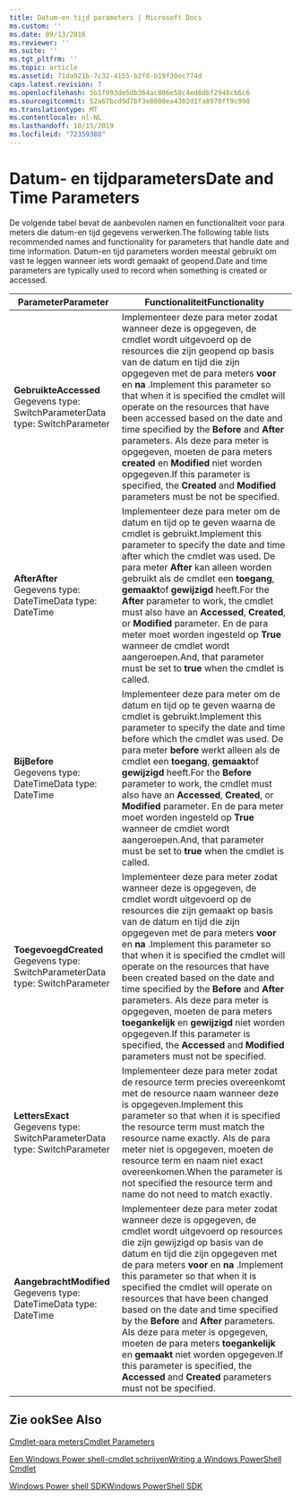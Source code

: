 ```yaml
---
title: Datum-en tijd parameters | Microsoft Docs
ms.custom: ''
ms.date: 09/13/2016
ms.reviewer: ''
ms.suite: ''
ms.tgt_pltfrm: ''
ms.topic: article
ms.assetid: 71da921b-7c32-4155-b2f8-b19f30ec774d
caps.latest.revision: 7
ms.openlocfilehash: 5b1f093de5db364ac806e58c4ed8dbf2948cb6c6
ms.sourcegitcommit: 52a67bcd9d7bf3e8600ea4302d1fa8970ff9c998
ms.translationtype: MT
ms.contentlocale: nl-NL
ms.lasthandoff: 10/15/2019
ms.locfileid: "72359388"
---
```

# <a name="date-and-time-parameters"></a><span data-ttu-id="d920b-102">Datum- en tijdparameters</span><span class="sxs-lookup"><span data-stu-id="d920b-102">Date and Time Parameters</span></span>

<span data-ttu-id="d920b-103">De volgende tabel bevat de aanbevolen namen en functionaliteit voor para meters die datum-en tijd gegevens verwerken.</span><span class="sxs-lookup"><span data-stu-id="d920b-103">The following table lists recommended names and functionality for parameters that handle date and time information.</span></span> <span data-ttu-id="d920b-104">Datum-en tijd parameters worden meestal gebruikt om vast te leggen wanneer iets wordt gemaakt of geopend.</span><span class="sxs-lookup"><span data-stu-id="d920b-104">Date and time parameters are typically used to record when something is created or accessed.</span></span>

|<span data-ttu-id="d920b-105">Parameter</span><span class="sxs-lookup"><span data-stu-id="d920b-105">Parameter</span></span>|<span data-ttu-id="d920b-106">Functionaliteit</span><span class="sxs-lookup"><span data-stu-id="d920b-106">Functionality</span></span>|
|---|---|
|<span data-ttu-id="d920b-107">**Gebruikte**</span><span class="sxs-lookup"><span data-stu-id="d920b-107">**Accessed**</span></span><br><span data-ttu-id="d920b-108">Gegevens type: SwitchParameter</span><span class="sxs-lookup"><span data-stu-id="d920b-108">Data type: SwitchParameter</span></span>|<span data-ttu-id="d920b-109">Implementeer deze para meter zodat wanneer deze is opgegeven, de cmdlet wordt uitgevoerd op de resources die zijn geopend op basis van de datum en tijd die zijn opgegeven met de para meters **voor** en **na** .</span><span class="sxs-lookup"><span data-stu-id="d920b-109">Implement this parameter so that when it is specified the cmdlet will operate on the resources that have been accessed based on the date and time specified by the **Before** and **After** parameters.</span></span> <span data-ttu-id="d920b-110">Als deze para meter is opgegeven, moeten de para meters **created** en **Modified** niet worden opgegeven.</span><span class="sxs-lookup"><span data-stu-id="d920b-110">If this parameter is specified, the **Created** and **Modified** parameters must be not be specified.</span></span>|
|<span data-ttu-id="d920b-111">**After**</span><span class="sxs-lookup"><span data-stu-id="d920b-111">**After**</span></span><br><span data-ttu-id="d920b-112">Gegevens type: DateTime</span><span class="sxs-lookup"><span data-stu-id="d920b-112">Data type: DateTime</span></span>|<span data-ttu-id="d920b-113">Implementeer deze para meter om de datum en tijd op te geven waarna de cmdlet is gebruikt.</span><span class="sxs-lookup"><span data-stu-id="d920b-113">Implement this parameter to specify the date and time after which the cmdlet was used.</span></span> <span data-ttu-id="d920b-114">De para meter **After** kan alleen worden gebruikt als de cmdlet een **toegang**, **gemaakt**of **gewijzigd** heeft.</span><span class="sxs-lookup"><span data-stu-id="d920b-114">For the **After** parameter to work, the cmdlet must also have an **Accessed**, **Created**, or **Modified** parameter.</span></span> <span data-ttu-id="d920b-115">En de para meter moet worden ingesteld op **True** wanneer de cmdlet wordt aangeroepen.</span><span class="sxs-lookup"><span data-stu-id="d920b-115">And, that parameter must be set to **true** when the cmdlet is called.</span></span>|
|<span data-ttu-id="d920b-116">**Bij**</span><span class="sxs-lookup"><span data-stu-id="d920b-116">**Before**</span></span><br><span data-ttu-id="d920b-117">Gegevens type: DateTime</span><span class="sxs-lookup"><span data-stu-id="d920b-117">Data type: DateTime</span></span>|<span data-ttu-id="d920b-118">Implementeer deze para meter om de datum en tijd op te geven waarna de cmdlet is gebruikt.</span><span class="sxs-lookup"><span data-stu-id="d920b-118">Implement this parameter to specify the date and time before which the cmdlet was used.</span></span> <span data-ttu-id="d920b-119">De para meter **before** werkt alleen als de cmdlet een **toegang**, **gemaakt**of **gewijzigd** heeft.</span><span class="sxs-lookup"><span data-stu-id="d920b-119">For the **Before** parameter to work, the cmdlet must also have an **Accessed**, **Created**, or **Modified** parameter.</span></span> <span data-ttu-id="d920b-120">En de para meter moet worden ingesteld op **True** wanneer de cmdlet wordt aangeroepen.</span><span class="sxs-lookup"><span data-stu-id="d920b-120">And, that parameter must be set to **true** when the cmdlet is called.</span></span>|
|<span data-ttu-id="d920b-121">**Toegevoegd**</span><span class="sxs-lookup"><span data-stu-id="d920b-121">**Created**</span></span><br><span data-ttu-id="d920b-122">Gegevens type: SwitchParameter</span><span class="sxs-lookup"><span data-stu-id="d920b-122">Data type: SwitchParameter</span></span>|<span data-ttu-id="d920b-123">Implementeer deze para meter zodat wanneer deze is opgegeven, de cmdlet wordt uitgevoerd op de resources die zijn gemaakt op basis van de datum en tijd die zijn opgegeven met de para meters **voor** en **na** .</span><span class="sxs-lookup"><span data-stu-id="d920b-123">Implement this parameter so that when it is specified the cmdlet will operate on the resources that have been created based on the date and time specified by the **Before** and **After** parameters.</span></span> <span data-ttu-id="d920b-124">Als deze para meter is opgegeven, moeten de para meters **toegankelijk** en **gewijzigd** niet worden opgegeven.</span><span class="sxs-lookup"><span data-stu-id="d920b-124">If this parameter is specified, the **Accessed** and **Modified** parameters must not be specified.</span></span>|
|<span data-ttu-id="d920b-125">**Letters**</span><span class="sxs-lookup"><span data-stu-id="d920b-125">**Exact**</span></span><br><span data-ttu-id="d920b-126">Gegevens type: SwitchParameter</span><span class="sxs-lookup"><span data-stu-id="d920b-126">Data type: SwitchParameter</span></span>|<span data-ttu-id="d920b-127">Implementeer deze para meter zodat de resource term precies overeenkomt met de resource naam wanneer deze is opgegeven.</span><span class="sxs-lookup"><span data-stu-id="d920b-127">Implement this parameter so that when it is specified the resource term must match the resource name exactly.</span></span> <span data-ttu-id="d920b-128">Als de para meter niet is opgegeven, moeten de resource term en naam niet exact overeenkomen.</span><span class="sxs-lookup"><span data-stu-id="d920b-128">When the parameter is not specified the resource term and name do not need to match exactly.</span></span>|
|<span data-ttu-id="d920b-129">**Aangebracht**</span><span class="sxs-lookup"><span data-stu-id="d920b-129">**Modified**</span></span><br><span data-ttu-id="d920b-130">Gegevens type: DateTime</span><span class="sxs-lookup"><span data-stu-id="d920b-130">Data type: DateTime</span></span>|<span data-ttu-id="d920b-131">Implementeer deze para meter zodat wanneer deze is opgegeven, de cmdlet wordt uitgevoerd op resources die zijn gewijzigd op basis van de datum en tijd die zijn opgegeven met de para meters **voor** en **na** .</span><span class="sxs-lookup"><span data-stu-id="d920b-131">Implement this parameter so that when it is specified the cmdlet will operate on resources that have been changed based on the date and time specified by the **Before** and **After** parameters.</span></span> <span data-ttu-id="d920b-132">Als deze para meter is opgegeven, moeten de para meters **toegankelijk** en **gemaakt** niet worden opgegeven.</span><span class="sxs-lookup"><span data-stu-id="d920b-132">If this parameter is specified, the **Accessed** and **Created** parameters must not be specified.</span></span>|
## <a name="see-also"></a><span data-ttu-id="d920b-133">Zie ook</span><span class="sxs-lookup"><span data-stu-id="d920b-133">See Also</span></span>

[<span data-ttu-id="d920b-134">Cmdlet-para meters</span><span class="sxs-lookup"><span data-stu-id="d920b-134">Cmdlet Parameters</span></span>](./cmdlet-parameters.md)

[<span data-ttu-id="d920b-135">Een Windows Power shell-cmdlet schrijven</span><span class="sxs-lookup"><span data-stu-id="d920b-135">Writing a Windows PowerShell Cmdlet</span></span>](./writing-a-windows-powershell-cmdlet.md)

[<span data-ttu-id="d920b-136">Windows Power shell SDK</span><span class="sxs-lookup"><span data-stu-id="d920b-136">Windows PowerShell SDK</span></span>](../windows-powershell-reference.md)
